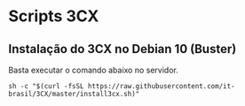 # Scripts 3CX

## Instalação do 3CX no Debian 10 (Buster)

Basta executar o comando abaixo no servidor.

~~~script
sh -c "$(curl -fsSL https://raw.githubusercontent.com/it-brasil/3CX/master/install3cx.sh)"
~~~
